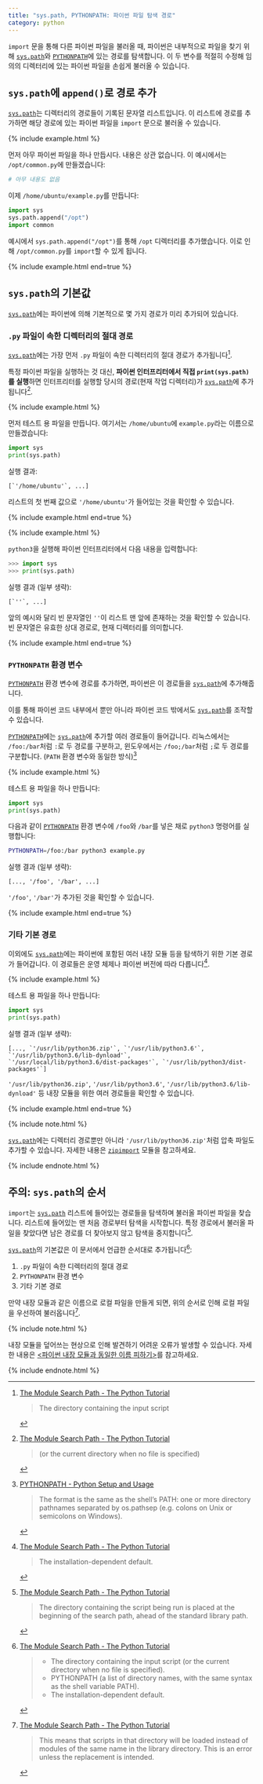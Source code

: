 ```yaml
---
title: "sys.path, PYTHONPATH: 파이썬 파일 탐색 경로"
category: python
---
```


`import` 문을 통해 다른 파이썬 파일을 불러올 때, 파이썬은 내부적으로 파일을 찾기 위해 [`sys.path`]와 [`PYTHONPATH`]에 있는 경로를 탐색합니다. 이 두 변수를 적절히 수정해 임의의 디렉터리에 있는 파이썬 파일을 손쉽게 불러올 수 있습니다.

[`sys.path`]: https://docs.python.org/3/library/sys.html#sys.path

[`PYTHONPATH`]: https://docs.python.org/3/using/cmdline.html#envvar-PYTHONPATH

## `sys.path`에 `append()`로 경로 추가

[`sys.path`]는 디렉터리의 경로들이 기록된 문자열 리스트입니다. 이 리스트에 경로를 추가하면 해당 경로에 있는 파이썬 파일을 `import` 문으로 불러올 수 있습니다.

{% include example.html %}

먼저 아무 파이썬 파일을 하나 만듭시다. 내용은 상관 없습니다. 이 예시에서는 `/opt/common.py`에 만들겠습니다:

```py
# 아무 내용도 없음
```

이제 `/home/ubuntu/example.py`를 만듭니다:

```py
import sys
sys.path.append("/opt")
import common
```

예시에서 `sys.path.append("/opt")`를 통해 `/opt` 디렉터리를 추가했습니다. 이로 인해 `/opt/common.py`를 `import`할 수 있게 됩니다.

{% include example.html end=true %}

## `sys.path`의 기본값

[`sys.path`]에는 파이썬에 의해 기본적으로 몇 가지 경로가 미리 추가되어 있습니다.

### `.py` 파일이 속한 디렉터리의 절대 경로

[`sys.path`]에는 가장 먼저 `.py` 파일이 속한 디렉터리의 절대 경로가 추가됩니다[^input-script].

[^input-script]: [The Module Search Path - The Python Tutorial](https://docs.python.org/3/tutorial/modules.html#the-module-search-path)

    > The directory containing the input script

특정 파이썬 파일을 실행하는 것 대신, **파이썬 인터프리터에서 직접 `print(sys.path)`를 실행**하면 인터프리터를 실행할 당시의 경로(현재 작업 디렉터리)가 [`sys.path`]에 추가됩니다[^current-directory].
 
[^current-directory]: [The Module Search Path - The Python Tutorial](https://docs.python.org/3/tutorial/modules.html#the-module-search-path)

    > (or the current directory when no file is specified)

{% include example.html %}

먼저 테스트 용 파일을 만듭니다. 여기서는 `/home/ubuntu`에 `example.py`라는 이름으로 만들겠습니다:

```py
import sys
print(sys.path)
```

실행 결과:

```
[`'/home/ubuntu'`, ...]
```

리스트의 첫 번째 값으로 `'/home/ubuntu'`가 들어있는 것을 확인할 수 있습니다.

{% include example.html end=true %}

{% include example.html %}

`python3`을 실행해 파이썬 인터프리터에서 다음 내용을 입력합니다:

```py
>>> import sys
>>> print(sys.path)
```

실행 결과 (일부 생략):

```
[`''`, ...]
```

앞의 예시와 달리 빈 문자열인 `''`이 리스트 맨 앞에 존재하는 것을 확인할 수 있습니다. 빈 문자열은 유효한 상대 경로로, 현재 디렉터리를 의미합니다.

{% include example.html end=true %}
  
### `PYTHONPATH` 환경 변수

[`PYTHONPATH`] 환경 변수에 경로를 추가하면, 파이썬은 이 경로들을 [`sys.path`]에 추가해줍니다.

이를 통해 파이썬 코드 내부에서 뿐만 아니라 파이썬 코드 밖에서도 [`sys.path`]를 조작할 수 있습니다.

[`PYTHONPATH`]에는 [`sys.path`]에 추가할 여러 경로들이 들어갑니다. 리눅스에서는 `/foo:/bar`처럼 `:`로 두 경로를 구분하고, 윈도우에서는 `/foo;/bar`처럼 `;`로 두 경로를 구분합니다. (`PATH` 환경 변수와 동일한 방식)[^pythonpath-format]

[^pythonpath-format]: [PYTHONPATH - Python Setup and Usage](https://docs.python.org/3/using/cmdline.html#envvar-PYTHONPATH)

    > The format is the same as the shell’s PATH: one or more directory pathnames separated by os.pathsep (e.g. colons on Unix or semicolons on Windows).

{% include example.html %}

테스트 용 파일을 하나 만듭니다:

```py
import sys
print(sys.path)
```

다음과 같이 [`PYTHONPATH`] 환경 변수에 `/foo`와 `/bar`를 넣은 채로 `python3` 명령어를 실행합니다:

```sh
PYTHONPATH=/foo:/bar python3 example.py
```

실행 결과 (일부 생략):

```
[..., '/foo', '/bar', ...]
```

`'/foo'`, `'/bar'`가 추가된 것을 확인할 수 있습니다.

{% include example.html end=true %}

### 기타 기본 경로

이외에도 [`sys.path`]에는 파이썬에 포함된 여러 내장 모듈 등을 탐색하기 위한 기본 경로가 들어갑니다. 이 경로들은 운영 체제나 파이썬 버전에 따라 다릅니다[^installation-dependent].

[^installation-dependent]: [The Module Search Path - The Python Tutorial](https://docs.python.org/3/tutorial/modules.html#the-module-search-path)

    > The installation-dependent default.

{% include example.html %}

테스트 용 파일을 하나 만듭니다:

```py
import sys
print(sys.path)
```

실행 결과 (일부 생략):

```
[..., `'/usr/lib/python36.zip'`, `'/usr/lib/python3.6'`, `'/usr/lib/python3.6/lib-dynload'`,
`'/usr/local/lib/python3.6/dist-packages'`, `'/usr/lib/python3/dist-packages'`]
```

`'/usr/lib/python36.zip'`, `'/usr/lib/python3.6'`, `'/usr/lib/python3.6/lib-dynload'` 등 내장 모듈을 위한 여러 경로들을 확인할 수 있습니다.

{% include example.html end=true %}

{% include note.html %}

[`sys.path`]에는 디렉터리 경로뿐만 아니라 `'/usr/lib/python36.zip'`처럼 압축 파일도 추가할 수 있습니다. 자세한 내용은 [`zipimport`](https://docs.python.org/3/library/zipimport.html) 모듈을 참고하세요.

{% include endnote.html %}

## 주의: `sys.path`의 순서

`import`는 [`sys.path`] 리스트에 들어있는 경로들을 탐색하며 불러올 파이썬 파일을 찾습니다. 리스트에 들어있는 맨 처음 경로부터 탐색을 시작합니다. 특정 경로에서 불러올 파일을 찾았다면 남은 경로를 더 찾아보지 않고 탐색을 중지합니다[^ahead].

[^ahead]: [The Module Search Path - The Python Tutorial](https://docs.python.org/3/tutorial/modules.html#the-module-search-path)

    > The directory containing the script being run is placed at the beginning of the search path, ahead of the standard library path.

[`sys.path`]의 기본값은 이 문서에서 언급한 순서대로 추가됩니다[^order]:

[^order]: [The Module Search Path - The Python Tutorial](https://docs.python.org/3/tutorial/modules.html#the-module-search-path)

    > - The directory containing the input script (or the current directory when no file is specified).
    > - PYTHONPATH (a list of directory names, with the same syntax as the shell variable PATH).
    > - The installation-dependent default.

1. `.py` 파일이 속한 디렉터리의 절대 경로
2. `PYTHONPATH` 환경 변수
3. 기타 기본 경로

만약 내장 모듈과 같은 이름으로 로컬 파일을 만들게 되면, 위의 순서로 인해 로컬 파일을 우선하여 불러옵니다[^error].

[^error]: [The Module Search Path - The Python Tutorial](https://docs.python.org/3/tutorial/modules.html#the-module-search-path)

    > This means that scripts in that directory will be loaded instead of modules of the same name in the library directory. This is an error unless the replacement is intended.

{% include note.html %}

내장 모듈을 덮어쓰는 현상으로 인해 발견하기 어려운 오류가 발생할 수 있습니다. 자세한 내용은 [<파이썬 내장 모듈과 동일한 이름 피하기>](/avoid-python-builtin-module-names.html)를 참고하세요.

{% include endnote.html %}
